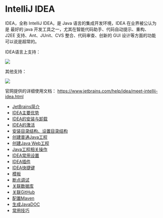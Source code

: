 # IntelliJ IDEA

IDEA，全称 IntelliJ IDEA，是 Java 语言的集成开发环境，IDEA 在业界被公认为是 最好的 java 开发工具之一，尤其在智能代码助手、代码自动提示、重构、J2EE 支持、Ant、JUnit、CVS 整合、代码审查、创新的 GUI 设计等方面的功能可以说是超常的。

IDEA语言上支持：

![](https://cdn.jsdelivr.net/gh/letengzz/Two-C@main/img/Java/202211292122941.png)

其他支持：

![](https://cdn.jsdelivr.net/gh/letengzz/Two-C@main/img/Java/202211292122275.png)

官网提供的详细使用文档： https://www.jetbrains.com/help/idea/meet-intellij-idea.html

- [JetBrains简介](Jetbrains.md)
- [IDEA主要优势](idea_advantage.md)
- [IDEA的安装与卸载](install_uninstall.md)
- [IDEA的激活]()
- [安装目录结构、设置目录结构](directory_structure.md)
- [创建普通Java工程](create_java.md)
- [创建Java Web工程](create_javaweb.md)
- [Java工程相关操作](project.md)
- [IDEA常用设置](general_settings.md)
- [IDEA插件](plugins.md)
- [IDEA快捷键]()
- [模板](templates.md)
- [断点调试]()
- [关联数据库]()
- [关联GitHub]()
- [配置Maven]()
- [生成JavaDOC]()
- [常用技巧](technique.md)
